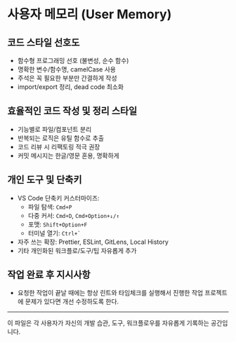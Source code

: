 # 사용자 메모리 (User Memory)

## 코드 스타일 선호도
- 함수형 프로그래밍 선호 (불변성, 순수 함수)
- 명확한 변수/함수명, camelCase 사용
- 주석은 꼭 필요한 부분만 간결하게 작성
- import/export 정리, dead code 최소화

## 효율적인 코드 작성 및 정리 스타일
- 기능별로 파일/컴포넌트 분리
- 반복되는 로직은 유틸 함수로 추출
- 코드 리뷰 시 리팩토링 적극 권장
- 커밋 메시지는 한글/영문 혼용, 명확하게

## 개인 도구 및 단축키
- VS Code 단축키 커스터마이즈: 
  - 파일 탐색: `Cmd+P`
  - 다중 커서: `Cmd+D`, `Cmd+Option+↓/↑`
  - 포맷: `Shift+Option+F`
  - 터미널 열기: `` Ctrl+` ``
- 자주 쓰는 확장: Prettier, ESLint, GitLens, Local History
- 기타 개인화된 워크플로/도구/팁 자유롭게 추가

## 작업 완료 후 지시사항
- 요청한 작업이 끝날 때에는 항상 린트와 타임체크를 실행해서 진행한 작업 프로젝트에 문제가 있다면 개선 수정하도록 한다.

---
이 파일은 각 사용자가 자신의 개발 습관, 도구, 워크플로우를 자유롭게 기록하는 공간입니다.
